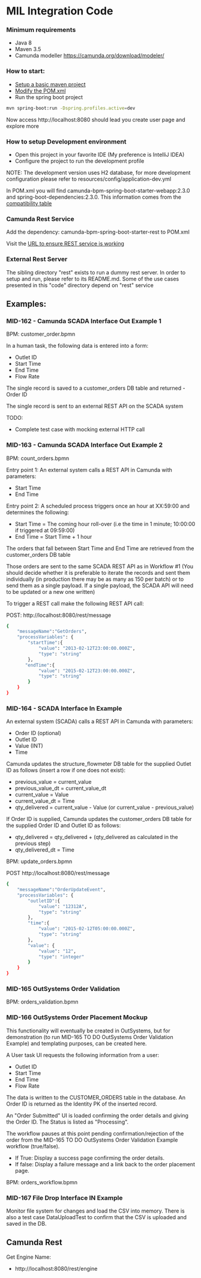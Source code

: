 # MIL Integration Code

### Minimum requirements

- Java 8
- Maven 3.5
- Camunda modeller https://camunda.org/download/modeler/


### How to start:

- [Setup a basic maven project](https://www.mkyong.com/maven/how-to-create-a-project-with-maven-template/)
- [Modify the POM.xml](https://docs.camunda.org/get-started/spring-boot/project-setup/)
- Run the spring boot project
```sh
mvn spring-boot:run -Dspring.profiles.active=dev
```

Now access http://localhost:8080 should lead you create user page and explore more

### How to setup Development environment

- Open this project in your favorite IDE (My preference is IntelliJ IDEA)
- Configure the project to run the development profile

NOTE: The development version uses H2 database, for more development configuration please refer to resources/config/application-dev.yml

In POM.xml you will find camunda-bpm-spring-boot-starter-webapp:2.3.0 and spring-boot-dependencies:2.3.0. This information comes from the [compatibility table](https://docs.camunda.org/manual/latest/user-guide/spring-boot-integration/version-compatibility/)

### Camunda Rest Service

Add the dependency: camunda-bpm-spring-boot-starter-rest to POM.xml

Visit the [URL to ensure REST service is working](http://localhost:8080/rest/engine) 

### External Rest Server

The sibling directory "rest" exists to run a dummy rest server. In order to setup and run, please refer to its README.md. Some of the use cases presented in this "code" directory depend on "rest" service

## Examples:

### MID-162 - Camunda SCADA Interface Out Example 1

BPM: customer_order.bpmn

In a human task, the following data is entered into a form:

- Outlet ID
- Start Time
- End Time
- Flow Rate

The single record is saved to a customer_orders DB table and returned - Order ID

The single record is sent to an external REST API on the SCADA system

TODO: 

- Complete test case with mocking external HTTP call

### MID-163 - Camunda SCADA Interface Out Example 2

BPM: count_orders.bpmn

Entry point 1: An external system calls a REST API in Camunda with parameters:
- Start Time
- End Time

Entry point 2: A scheduled process triggers once an hour at XX:59:00 and determines the following:
- Start Time = The coming hour roll-over (i.e the time in 1 minute; 10:00:00 if triggered at 09:59:00)
- End Time = Start Time + 1 hour

The orders that fall between Start Time and End Time are retrieved from the customer_orders DB table

Those orders are sent to the same SCADA REST API as in Workflow #1 (You should decide whether it is preferable to iterate the records and sent them individually (in production there may be as many as 150 per batch) or to send them as a single payload. If a single payload, the SCADA API will need to be updated or a new one written)

To trigger a REST call make the following REST API call:

POST: http://localhost:8080/rest/message
```sh
{
	"messageName":"GetOrders",
	"processVariables": {
    	"startTime":{
        	"value": "2013-02-12T23:00:00.000Z",
        	"type": "string"
    	},
       "endTime":{
        	"value": "2015-02-12T23:00:00.000Z",
        	"type": "string"
    	}
	}
}
```

### MID-164 - SCADA Interface In Example

An external system (SCADA) calls a REST API in Camunda with parameters:
- Order ID (optional)
- Outlet ID
- Value (INT)
- Time

Camunda updates the structure_flowmeter DB table for the supplied Outlet ID as follows (insert a row if one does not exist):
- previous_value = current_value
- previous_value_dt = current_value_dt
- current_value = Value
- current_value_dt = Time
- qty_delivered = current_value - Value (or current_value - previous_value)

If Order ID is supplied, Camunda updates the customer_orders DB table for the supplied Order ID and Outlet ID as follows:
- qty_delivered = qty_delivered + (qty_delivered as calculated in the previous step)
- qty_delivered_dt = Time

BPM: update_orders.bpmn

POST http://localhost:8080/rest/message
```sh
{
	"messageName":"OrderUpdateEvent",
	"processVariables": {
        "outletID":{
            "value": "12312A",
            "type": "string"
        },
        "time":{
            "value": "2015-02-12T05:00:00.000Z",
            "type": "string"
        },
        "value": {
            "value": "12",
            "type": "integer"
        }
	}
}
```

### MID-165 OutSystems Order Validation

BPM: orders_validation.bpmn

### MID-166 OutSystems Order Placement Mockup

This functionality will eventually be created in OutSystems, but for demonstration (to run   MID-165 TO DO OutSystems Order Validation Example) and templating purposes, can be created here.

A User task UI requests the following information from a user:
- Outlet ID
- Start Time
- End Time
- Flow Rate

The data is written to the CUSTOMER_ORDERS table in the database. An Order ID is returned as the Identity PK of the inserted record.

An "Order Submitted" UI is loaded confirming the order details and giving the Order ID. The Status is listed as "Processing".

The workflow pauses at this point pending confirmation/rejection of the order from the  MID-165 TO DO  OutSystems Order Validation Example workflow (true/false).
- If True:
Display a success page confirming the order details.
- If false:
Display a failure message and a link back to the order placement page.

BPM: orders_workflow.bpmn

### MID-167 File Drop Interface IN Example

Monitor file system for changes and load the CSV into memory. There is also a test case DataUploadTest to confirm that the CSV is uploaded and saved in the DB.

## Camunda Rest

Get Engine Name:
 - http://localhost:8080/rest/engine
 
 
